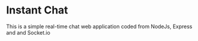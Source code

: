 # Instant Chat
  This is a simple real-time chat web application 
coded from NodeJs, Express and and Socket.io